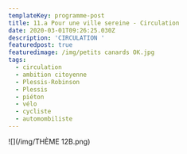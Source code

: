 ```yaml
---
templateKey: programme-post
title: 11.a Pour une ville sereine - Circulation
date: 2020-03-01T09:26:25.030Z
description: 'CIRCULATION '
featuredpost: true
featuredimage: /img/petits canards OK.jpg
tags:
  - circulation
  - ambition citoyenne
  - Plessis-Robinson
  - Plessis
  - piéton
  - vélo
  - cycliste
  - automombiliste
---
```

![](/img/THÈME 12B.png)
